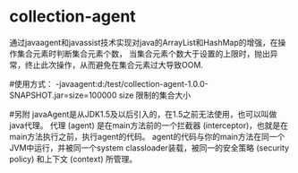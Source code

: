 # collection-agent
通过javaagent和javassist技术实现对java的ArrayList和HashMap的增强，在操作集合元素时判断集合元素个数，
当集合元素个数大于设置的上限时，抛出异常，终止此次操作，从而避免在集合元素过大导致OOM.

#使用方式：
-javaagent:d:/test/collection-agent-1.0.0-SNAPSHOT.jar=size=100000
size 限制的集合大小

#另附
javaAgent是从JDK1.5及以后引入的，在1.5之前无法使用，也可以叫做java代理。
代理 (agent) 是在main方法前的一个拦截器 (interceptor)，也就是在main方法执行之前，执行agent的代码。
agent的代码与你的main方法在同一个JVM中运行，并被同一个system classloader装载，被同一的安全策略 (security policy) 和上下文 (context) 所管理。

